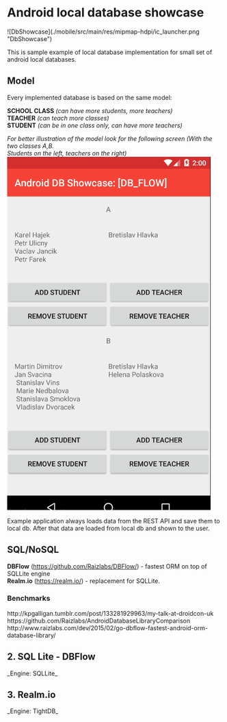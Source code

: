<h1>Android local database showcase</h1>
![DbShowcase](./mobile/src/main/res/mipmap-hdpi/ic_launcher.png "DbShowcase")

This is sample example of local database implementation for small set of android local databases.

<h2>Model</h2>
Every implemented database is based on the same model:  

**SCHOOL CLASS** _(can have more students, more teachers)_  
**TEACHER** _(can teach more classes)_  
**STUDENT** _(can be in one class only, can have more teachers)_  

_For better illustration of the model look for the following screen (With the two classes A,B.  
Students on the left, teachers on the right)_  
![ModelIllustration](./extras/screens/screen_showcase_dbflow.png "ModelIllustration")

Example application always loads data from the REST API and save them to local db. After that data are loaded from local db and shown to the user.

<h2>SQL/NoSQL</h2>

**DBFlow** (https://github.com/Raizlabs/DBFlow/) - fastest ORM on top of SQLLite engine  
**Realm.io** (https://realm.io/) - replacement for SQLLite.  
<!--**Couchbase Lite** (http://developer.couchbase.com/mobile/) - a lightweight embedded NoSQL database engine for Android with the built-in ability to sync to Couchbase Server.  
-->

<h3>Benchmarks</h3>
http://kpgalligan.tumblr.com/post/133281929963/my-talk-at-droidcon-uk  
https://github.com/Raizlabs/AndroidDatabaseLibraryComparison  
http://www.raizlabs.com/dev/2015/02/go-dbflow-fastest-android-orm-database-library/  


<h2>2. SQL Lite - DBFlow</h2>
_Engine: SQLLite_

<h2>3. Realm.io</h2>
_Engine: TightDB_

<!--
<h2>4. Couchbase Lite</h2>
_Engine: ForestDB_

Couchbase Mobile is a NoSQL database solution that delivers NoSQL to mobile. 
It's engineered to provide fast and consistent access to data, 
with or without a network connection, removing network dependency. 
It is comprised of two components:

* Couchbase Lite: An embedded NoSQL database that runs on the device, in your application, with a very small footprint.
* Couchbase Sync Gateway: An internet-facing cloud component that securely synchronizes data between the mobile device and the cloud.

Among the enhancements to the solution is increased security on mobile devices 
by encrypting data at rest on the device using enterprise level 256-bit AES full database encryption. 
-->